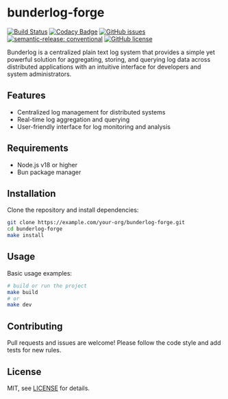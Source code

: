 # bunderlog-forge

[![Build Status](https://github.com/bunderlog/forge/actions/workflows/test.yml//badge.svg)](https://github.com/bunderlog/forge/actions/workflows/test.yml)
[![Codacy Badge](https://app.codacy.com/project/badge/Grade/615576bc2e9a4c3693f167397d427763)](https://app.codacy.com/gh/bunderlog/forge/dashboard?utm_source=gh&utm_medium=referral&utm_content=&utm_campaign=Badge_grade)
[![GitHub issues](https://img.shields.io/github/issues/bunderlog/forge)](https://github.com/bunderlog/forge/issues)
[![semantic-release: conventional](https://img.shields.io/badge/semantic--release-conventional-e10079?logo=semantic-release)](https://github.com/semantic-release/semantic-release)
[![GitHub license](https://img.shields.io/github/license/bunderlog/forge?color=blue)](./LICENSE.md)

Bunderlog is a centralized plain text log system that provides a simple yet powerful solution for aggregating, storing, and querying log data across distributed applications with an intuitive interface for developers and system administrators.

## Features

- Centralized log management for distributed systems
- Real-time log aggregation and querying
- User-friendly interface for log monitoring and analysis

## Requirements

- Node.js v18 or higher
- Bun package manager

## Installation

Clone the repository and install dependencies:

```bash
git clone https://example.com/your-org/bunderlog-forge.git
cd bunderlog-forge
make install
```

## Usage

Basic usage examples:

```bash
# build or run the project
make build
# or
make dev
```

## Contributing

Pull requests and issues are welcome! Please follow the code style and add tests for new rules.

## License

MIT, see [LICENSE](./LICENSE.md) for details.
